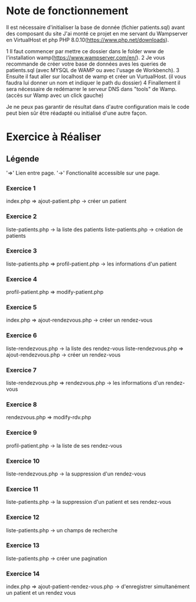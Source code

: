 # Note de fonctionnement
Il est nécessaire d'initialiser la base de donnée (fichier patients.sql) avant des composant du site
J'ai monté ce projet en me servant du Wampserver en VirtualHost et php PHP 8.0.10(https://www.php.net/downloads).

1 Il faut commencer par mettre ce dossier dans le folder www de l'installation wamp(https://www.wampserver.com/en/). 
2 Je vous recommande de créer votre base de données aves les queries de patients.sql (avec MYSQL de WAMP ou avec l'usage de Workbench).
3 Ensuite il faut aller sur localhost de wamp et créer un VurtualHost. (il vous faudra lui donner un nom et indiquer le path du dossier)
4 Finallement il sera nécessaire de redémarrer le serveur DNS dans "tools" de Wamp. (accès sur Wamp avec un click gauche)

Je ne peux pas garantir de résultat dans d'autre configuration mais le code peut bien sûr être réadapté ou initialisé d'une autre façon.

# Exercice à Réaliser

## Légende
'=>' Lien entre page.
'->' Fonctionalité accessible sur une page.

### Exercice 1

index.php => ajout-patient.php -> créer un patient 

### Exercice 2

liste-patients.php -> la liste des patients 
liste-patients.php -> création de patients

### Exercice 3

liste-patients.php => profil-patient.php -> les informations d'un patient

### Exercice 4

profil-patient.php => modify-patient.php 

### Exercice 5

index.php => ajout-rendezvous.php -> créer un rendez-vous

### Exercice 6

liste-rendezvous.php -> la liste des rendez-vous 
liste-rendezvous.php => ajout-rendezvous.php -> créer un rendez-vous

### Exercice 7

liste-rendezvous.php => rendezvous.php -> les informations d'un rendez-vous

### Exercice 8

rendezvous.php => modify-rdv.php

### Exercice 9

profil-patient.php -> la liste de ses rendez-vous

### Exercice 10

liste-rendezvous.php -> la suppression d'un rendez-vous

### Exercice 11

liste-patients.php -> la suppression d'un patient et ses rendez-vous

### Exercice 12

liste-patients.php -> un champs de recherche

### Exercice 13

liste-patients.php -> créer une pagination

### Exercice 14

index.php => ajout-patient-rendez-vous.php -> d'enregistrer simultanément un patient et un rendez vous